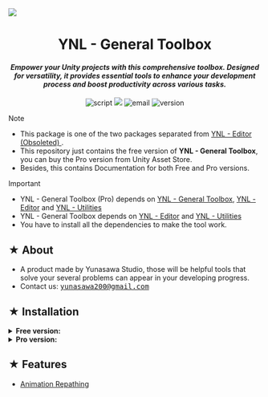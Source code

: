 <img src="https://github.com/user-attachments/assets/c09cb22b-7e91-4ab0-a971-d70e6771ca84"/>

<h1><div align="center"> YNL - General Toolbox </div></h1> 
<h4><div align="center"><i> Empower your Unity projects with this comprehensive toolbox. Designed for versatility, it provides essential tools to enhance your development process and boost productivity across various tasks. </i></div></h4>

<p align="center">
 <img src="https://img.shields.io/badge/Script-DOCUMENTATION-blue.svg" alt="script">
 <img src="https://img.shields.io/badge/YNL-General Toolbox-008F64">
 <img src="https://img.shields.io/badge/Author-Yunasawa Studio-purple.svg" alt="email">
 <img src="https://img.shields.io/badge/Version-2022.3-orange.svg" alt="version">
</p>

> [!Note]
> - This package is one of the two packages separated from <a href="https://github.com/Yunasawa/YNL-Editor--Obsoleted"> YNL - Editor (Obsoleted) </a>.
> - This repository just contains the free version of <b>YNL - General Toolbox</b>, you can buy the Pro version from Unity Asset Store.
> - Besides, this contains Documentation for both Free and Pro versions.

> [!Important]
> - YNL - General Toolbox (Pro) depends on <a href="https://github.com/Yunasawa-Studio/YNL-General-Toolbox">YNL - General Toolbox</a>, <a href="https://github.com/Yunasawa-Studio/YNL-Editor">YNL - Editor</a> and <a href="https://github.com/Yunasawa/YNL-Utilities">YNL - Utilities</a>
> - YNL - General Toolbox depends on <a href="https://github.com/Yunasawa-Studio/YNL-Editor">YNL - Editor</a> and <a href="https://github.com/Yunasawa/YNL-Utilities">YNL - Utilities</a>
> - You have to install all the dependencies to make the tool work.
<!-- - Currently, if you install the package, those dependencies will be automatically installed, but that will result in some disadvantages when using. In future time, you may use YNL - Package Manager to install/uninstall the dependencies properly.-->

<h2> ★ About </h2>

- A product made by Yunasawa Studio, those will be helpful tools that solve your several problems can appear in your developing progress. <br>
- Contact us: <kbd> yunasawa200@gmail.com </kbd>

<h2> ★ Installation </h2>

<details><summary><b> Free version:</b></summary>

- This package is no longer supported for Open UPM scope, you can only install it through Git URL:

```
https://github.com/Yunasawa-Studio/YNL-General-Toolbox.git
```

- After you install the package, select this menu item on menu bar like this:
<div align=center><img src="https://github.com/user-attachments/assets/25ef4325-c2ad-433e-9bf9-762186d298f1"/></div>

- Then, a popup window will shown up. You have to click on `Install All` to install all the dependencies. The process can take long please so don't rush and wait until it's all done.
<div align=center><img src="https://github.com/user-attachments/assets/f6ec068a-d06a-46c4-8ba0-4bcf46b34b9b"/></div>

- When you want to uninstall the package or dependencies, click on `Uninstall All` and wait. After the process finished, a bunch of errors will appear due to the lack of removed dependencies; click on `Remove define symbols` will fix it. Then you can uninstall the package.

</details>

<details><summary><b>Pro version:</b></summary>

- If you have bought the Pro version, you just need to install it through Package Manager.
- After you install the package, select this menu item on menu bar like this:
<div align=center><img src="https://github.com/user-attachments/assets/e6e2e23b-d278-4654-988d-bfe315815e95"/></div>

- Then, a popup window will shown up. You have to click on `Install All` to install all the dependencies. The process can take long please so don't rush and wait until it's all done.
<div align=center><img src="https://github.com/user-attachments/assets/f19318e2-2e40-490b-8c15-89e28fd84343"/></div>

- When you want to uninstall the package or dependencies, click on `Uninstall All` and wait. After the process finished, a bunch of errors will appear due to the lack of removed dependencies; click on `Remove define symbols` will fix it. Then you can uninstall the package.

</details>

<h2> ★ Features </h2>

- <a href="https://github.com/Yunasawa-Studio/YNL-General-Toolbox/blob/main/Editor/Mains/Windows/Animation%20Repathing/README.md">Animation Repathing</a>
